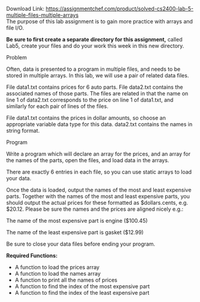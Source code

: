 Download Link: https://assignmentchef.com/product/solved-cs2400-lab-5-multiple-files-multiple-arrays
<br>
The purpose of this lab assignment is to gain more practice with arrays and file I/O.

<strong>Be sure to first create a separate directory for this assignment,</strong> called Lab5, create your files and do your work this week in this new directory.

Problem

Often, data is presented to a program in multiple files, and needs to be stored in multiple arrays. In this lab, we will use a pair of related data files.

File data1.txt contains prices for 6 auto parts. File data2.txt contains the associated names of those parts. The files are related in that the name on line 1 of data2.txt corresponds to the price on line 1 of data1.txt, and similarly for each pair of lines of the files.

File data1.txt contains the prices in dollar amounts, so choose an appropriate variable data type for this data. data2.txt contains the names in string format.

Program

Write a program which will declare an array for the prices, and an array for the names of the parts, open the files, and load data in the arrays.

There are exactly 6 entries in each file, so you can use static arrays to load your data.

Once the data is loaded, output the names of the most and least expensive parts. Together with the names of the most and least expensive parts, you should output the actual prices for these formatted as $dollars.cents, e.g. $20.12. Please be sure the names and the prices are aligned nicely e.g.:

The name of the most expensive part is engine ($100.45)

The name of the least expensive part is gasket ($12.99)

Be sure to close your data files before ending your program.

<strong>Required Functions: </strong>

<ul>

 <li>A function to load the prices array</li>

 <li>A function to load the names array</li>

 <li>A function to print all the names of prices</li>

 <li>A function to find the index of the most expensive part</li>

 <li>A function to find the index of the least expensive part</li>

</ul>

<h1></h1>


